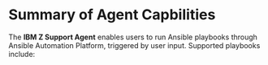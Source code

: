 # Summary of Agent Capbilities

The **IBM Z Support Agent** enables users to run Ansible playbooks through Ansible Automation Platform, triggered by user input. Supported playbooks include: